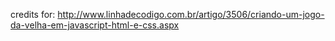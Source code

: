 credits for: http://www.linhadecodigo.com.br/artigo/3506/criando-um-jogo-da-velha-em-javascript-html-e-css.aspx
